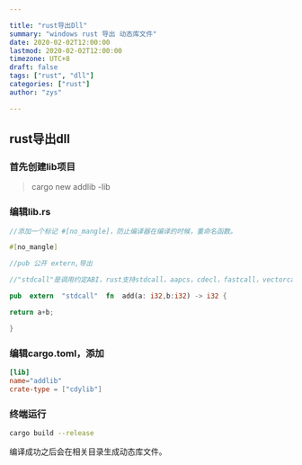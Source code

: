 ```yaml
---

title: "rust导出Dll"
summary: "windows rust 导出 动态库文件"
date: 2020-02-02T12:00:00
lastmod: 2020-02-02T12:00:00
timezone: UTC+8
draft: false
tags: ["rust", "dll"]
categories: ["rust"]
author: "zys"

---
```


## rust导出dll

### 首先创建lib项目

> cargo new addlib -lib

### 编辑lib.rs
```rust
//添加一个标记 #[no_mangle]，防止编译器在编译的时候，重命名函数。

#[no_mangle]

//pub 公开 extern,导出

//"stdcall"是调用约定ABI，rust支持stdcall，aapcs，cdecl，fastcall，vectorcall，Rust，rust-intrinsic，system，C，win64，sysv64

pub  extern  "stdcall"  fn  add(a: i32,b:i32) -> i32 {

return a+b;

}
```


### 编辑cargo.toml，添加
```toml
[lib]
name="addlib"
crate-type = ["cdylib"]
```
### 终端运行
```sh
cargo build --release
```
编译成功之后会在相关目录生成动态库文件。
